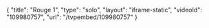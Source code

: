 {
    "title": "Rouge 1",
    "type": "solo",
    "layout": "iframe-static",
    "videoId": "109980757",
    "url": "\/tvpembed\/109980757"
}
